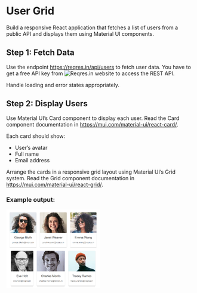 # User Grid
Build a responsive React application that fetches a list of users from a public API and displays them using Material UI components. 

## Step 1: Fetch Data
Use the endpoint https://reqres.in/api/users to fetch user data. You have to get a free API key from ![Reqres.in](https://reqres.in/) website to access the REST API.

Handle loading and error states appropriately.

## Step 2: Display Users
Use Material UI’s Card component to display each user. Read the Card component documentation in https://mui.com/material-ui/react-card/.

Each card should show:
- User’s avatar
- Full name
- Email address

Arrange the cards in a responsive grid layout using Material UI’s Grid system. Read the Grid component documentation in https://mui.com/material-ui/react-grid/.

### Example output:

<img src="./src/assets/usergrid.png" alt="User Grid" style="width: 50%;" />
